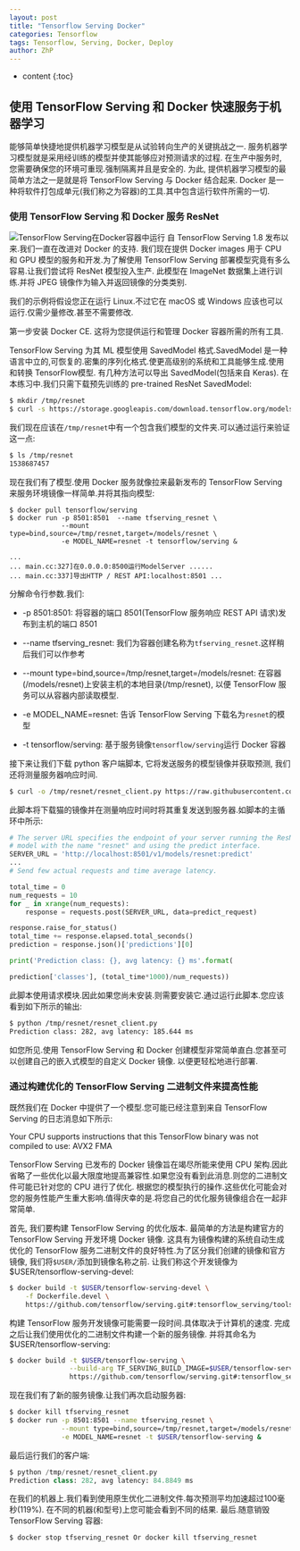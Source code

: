 ```yaml
---
layout: post
title: "Tensorflow Serving Docker"
categories: Tensorflow
tags: Tensorflow, Serving, Docker, Deploy
author: ZhP
---
```


* content
{:toc}

## 使用 TensorFlow Serving 和 Docker 快速服务于机器学习


能够简单快捷地提供机器学习模型是从试验转向生产的关键挑战之一. 服务机器学习模型就是采用经训练的模型并使其能够应对预测请求的过程. 在生产中服务时, 您需要确保您的环境可重现.强制隔离并且是安全的. 为此, 提供机器学习模型的最简单方法之一是就是将 TensorFlow Serving 与 Docker 结合起来. Docker 是一种将软件打包成单元(我们称之为容器)的工具.其中包含运行软件所需的一切.

### 使用 TensorFlow Serving 和 Docker 服务 ResNet

![TensorFlow Serving在Docker容器中运行]()
自 TensorFlow Serving 1.8 发布以来.我们一直在改进对 Docker 的支持. 我们现在提供 Docker images 用于 CPU 和 GPU 模型的服务和开发.为了解使用 TensorFlow Serving 部署模型究竟有多么容易.让我们尝试将 ResNet 模型投入生产. 此模型在 ImageNet 数据集上进行训练.并将 JPEG 镜像作为输入并返回镜像的分类类别.

我们的示例将假设您正在运行 Linux.不过它在 macOS 或 Windows 应该也可以运行.仅需少量修改.甚至不需要修改.

第一步安装 Docker CE. 这将为您提供运行和管理 Docker 容器所需的所有工具.

TensorFlow Serving 为其 ML 模型使用 SavedModel 格式.SavedModel 是一种语言中立的,可恢复的.密集的序列化格式.使更高级别的系统和工具能够生成.使用和转换 TensorFlow模型. 有几种方法可以导出 SavedModel(包括来自 Keras). 在本练习中.我们只需下载预先训练的 pre-trained ResNet SavedModel:

```bash
$ mkdir /tmp/resnet 
$ curl -s https://storage.googleapis.com/download.tensorflow.org/models/official/20181001_resnet/savedmodels/resnet_v2_fp32_savedmodel_NHWC_jpg.tar.gz | tar --strip-components=2 -C /tmp/resnet -xvz
```

我们现在应该在`/tmp/resnet`中有一个包含我们模型的文件夹.可以通过运行来验证这一点:

```bash
$ ls /tmp/resnet 
1538687457
```

现在我们有了模型.使用 Docker 服务就像拉来最新发布的 TensorFlow Serving 来服务环境镜像一样简单.并将其指向模型:

```
$ docker pull tensorflow/serving 
$ docker run -p 8501:8501  --name tfserving_resnet \ 
             --mount type=bind,source=/tmp/resnet,target=/models/resnet \ 
             -e MODEL_NAME=resnet -t tensorflow/serving &

... 
... main.cc:327]在0.0.0.0:8500运行ModelServer ...... 
... main.cc:337]导出HTTP / REST API:localhost:8501 ...
```

分解命令行参数.我们:

* -p 8501:8501: 将容器的端口 8501(TensorFlow 服务响应 REST API 请求)发布到主机的端口 8501

* --name tfserving_resnet: 我们为容器创建名称为`tfserving_resnet`.这样稍后我们可以作参考

* --mount type=bind,source=/tmp/resnet,target=/models/resnet: 在容器(/models/resnet)上安装主机的本地目录(/tmp/resnet), 以便 TensorFlow 服务可以从容器内部读取模型.

* -e MODEL_NAME=resnet: 告诉 TensorFlow Serving 下载名为`resnet`的模型

* -t tensorflow/serving: 基于服务镜像`tensorflow/serving`运行 Docker 容器

接下来让我们下载 python 客户端脚本, 它将发送服务的模型镜像并获取预测, 我们还将测量服务器响应时间.

```bash
$ curl -o /tmp/resnet/resnet_client.py https://raw.githubusercontent.com/tensorflow/serving/master/tensorflow_serving/example/resnet_client.py
```

此脚本将下载猫的镜像并在测量响应时间时将其重复发送到服务器.如脚本的主循环中所示:

```python
# The server URL specifies the endpoint of your server running the ResNet    
# model with the name "resnet" and using the predict interface.    
SERVER_URL = 'http://localhost:8501/v1/models/resnet:predict'    
...    
# Send few actual requests and time average latency.    

total_time = 0    
num_requests = 10    
for _ in xrange(num_requests):    
    response = requests.post(SERVER_URL, data=predict_request)    

response.raise_for_status()    
total_time += response.elapsed.total_seconds()    
prediction = response.json()['predictions'][0]    

print('Prediction class: {}, avg latency: {} ms'.format(    

prediction['classes'], (total_time*1000)/num_requests))    
```

此脚本使用请求模块.因此如果您尚未安装.则需要安装它.通过运行此脚本.您应该看到如下所示的输出:

```bash
$ python /tmp/resnet/resnet_client.py
Prediction class: 282, avg latency: 185.644 ms
```

如您所见.使用 TensorFlow Serving 和 Docker 创建模型非常简单直白.您甚至可以创建自己的嵌入式模型的自定义 Docker 镜像. 以便更轻松地进行部署.

### 通过构建优化的 TensorFlow Serving 二进制文件来提高性能

既然我们在 Docker 中提供了一个模型.您可能已经注意到来自 TensorFlow Serving 的日志消息如下所示:

Your CPU supports instructions that this TensorFlow binary was not compiled to use: AVX2 FMA

TensorFlow Serving 已发布的 Docker 镜像旨在竭尽所能来使用 CPU 架构.因此省略了一些优化以最大限度地提高兼容性.如果您没有看到此消息.则您的二进制文件可能已针对您的 CPU 进行了优化.
根据您的模型执行的操作.这些优化可能会对您的服务性能产生重大影响.值得庆幸的是.将您自己的优化服务镜像组合在一起非常简单.

首先, 我们要构建 TensorFlow Serving 的优化版本. 最简单的方法是构建官方的 TensorFlow Serving 开发环境 Docker 镜像. 这具有为镜像构建的系统自动生成优化的 TensorFlow 服务二进制文件的良好特性.为了区分我们创建的镜像和官方镜像, 我们将`$USER/`添加到镜像名称之前.
让我们称这个开发镜像为 $USER/tensorflow-serving-devel:

```bash
$ docker build -t $USER/tensorflow-serving-devel \
    -f Dockerfile.devel \ 
    https://github.com/tensorflow/serving.git#:tensorflow_serving/tools/docker
```

构建 TensorFlow 服务开发镜像可能需要一段时间.具体取决于计算机的速度. 完成之后让我们使用优化的二进制文件构建一个新的服务镜像. 并将其命名为 $USER/tensorflow-serving:

```bash
$ docker build -t $USER/tensorflow-serving \
               --build-arg TF_SERVING_BUILD_IMAGE=$USER/tensorflow-serving-devel \ 
               https://github.com/tensorflow/serving.git#:tensorflow_serving/tools/docker
```

现在我们有了新的服务镜像.让我们再次启动服务器:

```bash
$ docker kill tfserving_resnet
$ docker run -p 8501:8501 --name tfserving_resnet \
             --mount type=bind,source=/tmp/resnet,target=/models/resnet \
             -e MODEL_NAME=resnet -t $USER/tensorflow-serving &
```

最后运行我们的客户端:
```python
$ python /tmp/resnet/resnet_client.py
Prediction class: 282, avg latency: 84.8849 ms
```

在我们的机器上.我们看到使用原生优化二进制文件.每次预测平均加速超过100毫秒(119%). 在不同的机器(和型号)上您可能会看到不同的结果.
最后.随意销毁 TensorFlow Serving 容器:

```bash
$ docker stop tfserving_resnet Or docker kill tfserving_resnet
```
``````````````````````````````````````````````````````````````````````````````````````````````````````````````````````````````````````````````````````````````
